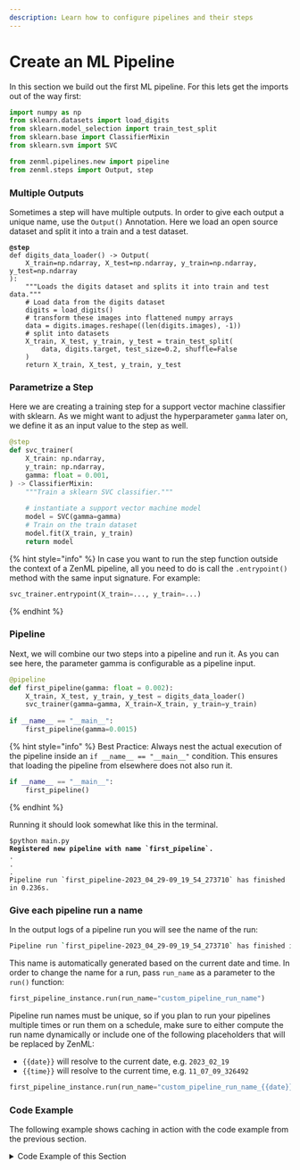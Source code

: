 ```yaml
---
description: Learn how to configure pipelines and their steps
---
```


# Create an ML Pipeline

In this section we build out the first ML pipeline. For this lets get the imports out of the way first:

```python
import numpy as np
from sklearn.datasets import load_digits
from sklearn.model_selection import train_test_split
from sklearn.base import ClassifierMixin
from sklearn.svm import SVC

from zenml.pipelines.new import pipeline
from zenml.steps import Output, step
```

### Multiple Outputs

Sometimes a step will have multiple outputs. In order to give each output a unique name, use the `Output()` Annotation. Here we load an open source dataset and split it into a train and a test dataset.

<pre class="language-python"><code class="lang-python"><strong>@step
</strong>def digits_data_loader() -> Output(
    X_train=np.ndarray, X_test=np.ndarray, y_train=np.ndarray, y_test=np.ndarray
):
    """Loads the digits dataset and splits it into train and test data."""
    # Load data from the digits dataset
    digits = load_digits()
    # transform these images into flattened numpy arrays
    data = digits.images.reshape((len(digits.images), -1))
    # split into datasets
    X_train, X_test, y_train, y_test = train_test_split(
        data, digits.target, test_size=0.2, shuffle=False
    )
    return X_train, X_test, y_train, y_test
</code></pre>

### Parametrize a Step

Here we are creating a training step for a support vector machine classifier with sklearn. As we might want to adjust the hyperparameter `gamma` later on, we define it as an input value to the step as well.

```python
@step
def svc_trainer(
    X_train: np.ndarray,
    y_train: np.ndarray,
    gamma: float = 0.001,
) -> ClassifierMixin:
    """Train a sklearn SVC classifier."""
    
    # instantiate a support vector machine model    
    model = SVC(gamma=gamma)
    # Train on the train dataset
    model.fit(X_train, y_train)
    return model
```

{% hint style="info" %}
In case you want to run the step function outside the context of a ZenML pipeline, all you need to do is call the `.entrypoint()` method with the same input signature. For example:

```python
svc_trainer.entrypoint(X_train=..., y_train=...)
```
{% endhint %}

### Pipeline

Next, we will combine our two steps into a pipeline and run it. As you can see here, the parameter gamma is configurable as a pipeline input.

```python
@pipeline
def first_pipeline(gamma: float = 0.002):
    X_train, X_test, y_train, y_test = digits_data_loader()
    svc_trainer(gamma=gamma, X_train=X_train, y_train=y_train)
    
if __name__ == "__main__":
    first_pipeline(gamma=0.0015)
```

{% hint style="info" %}
Best Practice: Always nest the actual execution of the pipeline inside an `if __name__ == "__main__"` condition. This ensures that loading the pipeline from elsewhere does not also run it.

```python
if __name__ == "__main__":
    first_pipeline()
```
{% endhint %}

Running it should look somewhat like this in the terminal.

<pre class="language-sh" data-line-numbers><code class="lang-sh">$python main.py
<strong>Registered new pipeline with name `first_pipeline`.
</strong>.
.
.
Pipeline run `first_pipeline-2023_04_29-09_19_54_273710` has finished in 0.236s.
</code></pre>

### Give each pipeline run a name

In the output logs of a pipeline run you will see the name of the run:

```bash
Pipeline run `first_pipeline-2023_04_29-09_19_54_273710` has finished in 0.236s.
```

This name is automatically generated based on the current date and time. In order to change the name for a run, pass `run_name` as a parameter to the `run()` function:

```python
first_pipeline_instance.run(run_name="custom_pipeline_run_name")
```

Pipeline run names must be unique, so if you plan to run your pipelines multiple times or run them on a schedule, make sure to either compute the run name dynamically or include one of the following placeholders that will be replaced by ZenML:

* `{{date}}` will resolve to the current date, e.g. `2023_02_19`
* `{{time}}` will resolve to the current time, e.g. `11_07_09_326492`

```python
first_pipeline_instance.run(run_name="custom_pipeline_run_name_{{date}}_{{time}}")
```

### Code Example

The following example shows caching in action with the code example from the previous section.

<details>

<summary>Code Example of this Section</summary>

```python
import numpy as np
from sklearn.datasets import load_digits
from sklearn.model_selection import train_test_split
from sklearn.base import ClassifierMixin
from sklearn.svm import SVC

from zenml.pipelines.new import pipeline
from zenml.steps import Output, step


@step
def digits_data_loader() -> Output(
    X_train=np.ndarray, X_test=np.ndarray, y_train=np.ndarray, y_test=np.ndarray
):
    """Loads the digits dataset and splits it into train and test data."""
    # Load data from the digits dataset
    digits = load_digits()
    # transform these images into flattened numpy arrays
    data = digits.images.reshape((len(digits.images), -1))
    # split into datasets
    X_train, X_test, y_train, y_test = train_test_split(
        data, digits.target, test_size=0.2, shuffle=False
    )
    return X_train, X_test, y_train, y_test


@step
def svc_trainer(
        X_train: np.ndarray,
        y_train: np.ndarray,
        gamma: float = 0.001,
) -> ClassifierMixin:
    """Train a sklearn SVC classifier."""

    # instantiate a support vector machine model
    model = SVC(gamma=gamma)
    # Train on the train dataset
    model.fit(X_train, y_train)
    return model


@pipeline
def first_pipeline(gamma: float = 0.002):
    X_train, X_test, y_train, y_test = digits_data_loader()
    svc_trainer(gamma=gamma, X_train=X_train, y_train=y_train)

if __name__ == "__main__":
    first_pipeline()

    # Step one will use cache, step two will rerun due to the decorator config
    first_pipeline()
```

</details>
